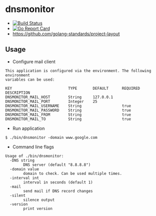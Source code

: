 # dnsmonitor

* [![Build Status](https://travis-ci.org/felixfriedrich/dnsmonitor.svg?branch=master)](https://travis-ci.org/felixfriedrich/dnsmonitor)
* [![Go Report Card](https://goreportcard.com/badge/github.com/felixfriedrich/dnsmonitor)](https://goreportcard.com/report/github.com/felixfriedrich/dnsmonitor)
* https://github.com/golang-standards/project-layout

## Usage

* Configure mail client
```
This application is configured via the environment. The following environment
variables can be used:

KEY                         TYPE       DEFAULT      REQUIRED    DESCRIPTION
DNSMONITOR_MAIL_HOST        String     127.0.0.1
DNSMONITOR_MAIL_PORT        Integer    25
DNSMONITOR_MAIL_USERNAME    String                  true
DNSMONITOR_MAIL_PASSWORD    String                  true
DNSMONITOR_MAIL_FROM        String                  true
DNSMONITOR_MAIL_TO          String                  true
```

* Run application
```
$ ./bin/dnsmonitor -domain www.google.com
```

* Command line flags
```
Usage of ./bin/dnsmonitor:
  -DNS string
    	DNS server (default "8.8.8.8")
  -domain value
    	domain to check. Can be used multiple times.
  -interval int
    	interval in seconds (default 1)
  -mail
    	send mail if DNS record changes
  -silent
    	silence output
  -version
    	print version
```